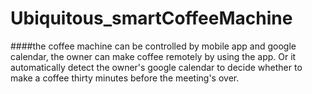 # Ubiquitous_smartCoffeeMachine
####the coffee machine can be controlled by mobile app and google calendar, the owner can make coffee remotely by using the app. Or it automatically detect the owner's google calendar to decide whether to make a coffee thirty minutes before the meeting's over.
